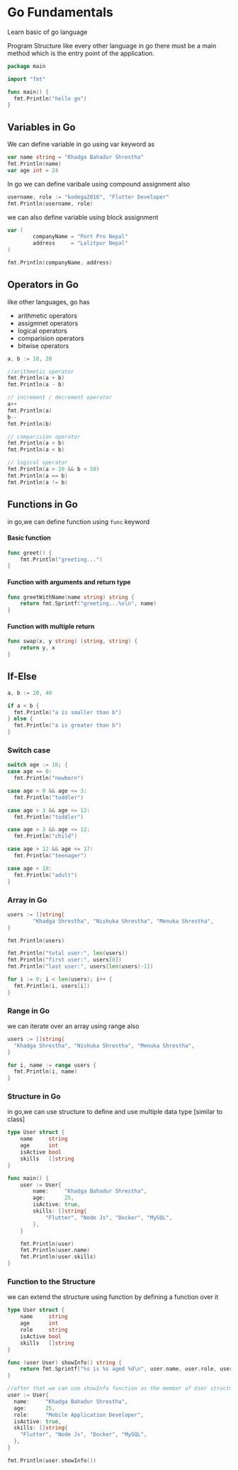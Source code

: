 # Go Fundamentals
Learn basic of go language 

Program Structure
like every other language in go there must be a main method which is the entry point of the application.
```go
package main

import "fmt"

func main() {
  fmt.Println("hello go")
}
```

## Variables in Go
We can define variable in go using var keyword as 
```go
var name string = "Khadga Bahadur Shrestha"
fmt.Println(name)
var age int = 24
```

In go we can define varibale using compound assignment also
```go
username, role := "kodega2016", "Flutter Developer"
fmt.Println(username, role)
```

we can also define variable using block assignment
```go
var (
		companyName = "Port Pro Nepal"
		address     = "Lalitpur Nepal"
)

fmt.Println(companyName, address)
```

## Operators in Go
like other languages, go has
- arithmetic operators
- assigmnet operators
- logical operators
- comparision operators
- bitwise operators

```go
a, b := 10, 20

//arithmetic operator
fmt.Println(a + b)
fmt.Println(a - b)

// increment / decrement operator
a++
fmt.Println(a)
b--
fmt.Println(b)

// comparision operator
fmt.Println(a > b)
fmt.Println(a < b)

// logical operator
fmt.Println(a > 20 && b < 50)
fmt.Println(a == b)
fmt.Println(a != b)
```

## Functions in Go
in go,we can define function using `func` keyword


#### Basic function

```go
func greet() {
	fmt.Println("greeting...")
}
```

#### Function with arguments and return type
```go
func greetWithName(name string) string {
	return fmt.Sprintf("greeting...%s\n", name)
}
```

#### Function with multiple return
```go
func swap(x, y string) (string, string) {
	return y, x
}
```

## If-Else
```go
a, b := 20, 40

if a < b {
  fmt.Println("a is smaller than b")
} else {
  fmt.Println("a is greater than b")
}
```

### Switch case
```go
switch age := 16; {
case age == 0:
  fmt.Println("newborn")

case age > 0 && age <= 3:
  fmt.Println("toddler")

case age > 3 && age <= 12:
  fmt.Println("toddler")

case age > 3 && age <= 12:
  fmt.Println("child")

case age > 12 && age <= 17:
  fmt.Println("teenager")

case age > 18:
  fmt.Println("adult")
}
```

### Array in Go
```go
users := []string{
		"Khadga Shrestha", "Nishuka Shrestha", "Menuka Shrestha",
}

fmt.Println(users)

fmt.Println("total user:", len(users))
fmt.Println("first user:", users[0])
fmt.Println("last user:", users[len(users)-1])

for i := 0; i < len(users); i++ {
  fmt.Println(i, users[i])
}
```

### Range in Go
we can iterate over an array using range also
```go
users := []string{
  "Khadga Shrestha", "Nishuka Shrestha", "Menuka Shrestha",
}

for i, name := range users {
  fmt.Println(i, name)
}
```

### Structure in Go
in go,we can use structure to define and use multiple data type [similar to class]
```go
type User struct {
	name     string
	age      int
	isActive bool
	skills   []string
}

func main() {
	user := User{
		name:     "Khadga Bahadur Shrestha",
		age:      25,
		isActive: true,
		skills: []string{
			"Flutter", "Node Js", "Docker", "MySQL",
		},
	}

	fmt.Println(user)
	fmt.Println(user.name)
	fmt.Println(user.skills)
}
```

### Function to the Structure
we can extend the structure using function by defining a function over it
```go
type User struct {
	name     string
	age      int
	role     string
	isActive bool
	skills   []string
}

func (user User) showInfo() string {
	return fmt.Sprintf("%s is %s aged %d\n", user.name, user.role, user.age)
}

//after that we can use showInfo function as the member of User structure
user := User{
  name:     "Khadga Bahadur Shrestha",
  age:      25,
  role:     "Mobile Application Developer",
  isActive: true,
  skills: []string{
    "Flutter", "Node Js", "Docker", "MySQL",
  },
}

fmt.Println(user.showInfo())
```
